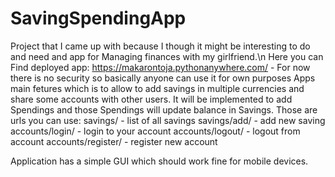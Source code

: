 # SavingSpendingApp

Project that I came up with because I though it might be interesting to do and need and app for Managing finances with my girlfriend.\n
Here you can Find deployed app: https://makarontoja.pythonanywhere.com/ - For now there is no security so basically anyone can use it for own purposes
Apps main fetures which is to allow to add savings in multiple currencies and share some accounts with other users.
It will be implemented to add Spendings and those Spendings will update balance in Savings.
Those are urls you can use:
savings/ - list of all savings
savings/add/ - add new saving
accounts/login/ - login to your account
accounts/logout/ - logout from account
accounts/register/ - register new account

Application has a simple GUI which should work fine for mobile devices.

